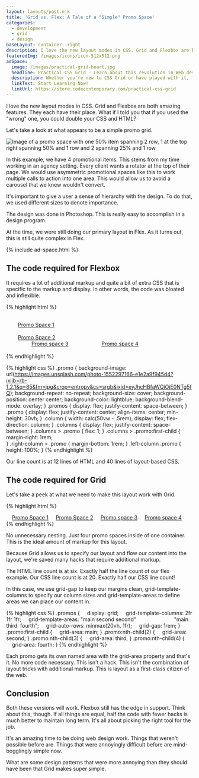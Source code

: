 ```yaml
---
layout: layouts/post.njk
title: 'Grid vs. Flex: A Tale of a "Simple" Promo Space'
categories:
  - development
  - grid
  - design
baseLayout: container--right
description: I love the new layout modes in CSS. Grid and Flexbox are both amazing features. They each have their place. What if I told you that if you used the "wrong" one, you could double your CSS and HTML? Let's take a look at what appears to be a simple promo grid.
featuredImg: /images/icons/icon-512x512.png
adSpace: 
  image: /images/practical-grid-heart.jpg
  headline: Practical CSS Grid - Learn about this revolution in Web design!
  description: Whether you're new to CSS Grid or have played with it, finding practical examples of this new layout mechanism is the best way to learn it's power. Sign up below for two hours of practical grid knowledge just for you!
  linkText: Start Learning Now!
  linkUrl: https://store.codecontemporary.com/practical-css-grid
---
```


I love the new layout modes in CSS. Grid and Flexbox are both amazing features. They each have their place. What if I told you that if you used the "wrong" one, you could double your CSS and HTML?

Let's take a look at what appears to be a simple promo grid.

![Image of a promo space with one 50% item spanning 2 row, 1 at the top right spanning 50% and 1 row and 2 spanning 25% and 1 row](/images/simple-promo-space.jpg)

In this example, we have 4 promotional items. This stems from my time working in an agency setting. Every client wants a rotator at the top of their page. We would use asymmetric promotional spaces like this to work multiple calls to action into one area. This would allow us to avoid a carousel that we knew wouldn't convert.

It's important to give a user a sense of hierarchy with the design. To do that, we used different sizes to denote importance.

The design was done in Photoshop. This is really easy to accomplish in a design program. 

At the time, we were still doing our primary layout in Flex. As it turns out, this is still quite complex in Flex.

{% include ad-space.html %}

## The code required for Flexbox

It requires a lot of additional markup and quite a bit of extra CSS that is specific to the markup and display. In other words, the code was bloated and inflexible.

{% highlight html %}
<div class="promos">
    <div class="left-column">
        <a href="#" class="promo">Promo Space 1</a>
    </div>
    <div class="right-column">
        <a href="#" class="promo">Promo Space 2</a>
        <div class="columns">
            <a href="#" class="promo">Promo space 3</a>
            <a href="#" class="promo">Promo space 4</a>
        </div>
    </div>
</div>
{% endhighlight %}

{% highlight css %}
.promo {
    background-image: url(https://images.unsplash.com/photo-1552297166-e1e2a9f945d4?ixlib=rb-1.2.1&q=85&fm=jpg&crop=entropy&cs=srgb&ixid=eyJhcHBfaWQiOjE0NTg5fQ);
    background-repeat: no-repeat;
    background-size: cover;
    background-position: center center;
    background-color: lightblue;
    background-blend-mode: overlay;
}
.promos {
    display: flex;
    justify-content: space-between;
}
.promo {
    display: flex;
    justify-content: center;
    align-items: center;
    min-height: 30vh;
}
.column {
    width: calc(50vw - .5rem);
    display: flex;
    flex-direction: column;
}
.columns {
    display: flex;
    justify-content: space-between;
}
.columns > .promo {
    flex: 1;
}
.columns > .promo:first-child {
    margin-right: 1rem;  
}
.right-column > .promo {
    margin-bottom: 1rem;
}
.left-column .promo {
    height: 100%;
}
{% endhighlight %}

Our line count is at 12 lines of HTML and 40 lines of layout-based CSS.

## The code required for Grid

Let's take a peek at what we need to make this layout work with Grid.

{% highlight html %}
<div class="promos">
    <a href="#" class="promo">Promo Space 1</a>
    <a href="#" class="promo">Promo Space 2</a>
    <a href="#" class="promo">Promo space 3</a>
    <a href="#" class="promo">Promo space 4</a>
</div>
{% endhighlight %}

No unnecessary nesting. Just four promo spaces inside of one container. This is the ideal amount of markup for this layout.

Because Grid allows us to specify our layout and flow our content into the layout, we're saved many hacks that require additional markup.

The HTML line count is at six. Exactly half the line count of our flex example. Our CSS line count is at 20\. Exactly half our CSS line count!

In this case, we use grid-gap to keep our margins clean, grid-template-columns to specify our column sizes and grid-template-areas to define areas we can place our content in.

{% highlight css %}
.promos {
    display: grid;
    grid-template-columns: 2fr 1fr 1fr;
    grid-template-areas: "main second second"
                         "main third  fourth";
    grid-auto-rows: minmax(20vh, 1fr);
    grid-gap: 1rem;
}
.promo:first-child {
    grid-area: main;
}
.promo:nth-child(2) {
    grid-area: second;
}
.promo:nth-child(3) {
    grid-area: third;
}
.promo:nth-child(4) {
    grid-area: fourth;
}
{% endhighlight %}

Each promo gets its own named area with the grid-area property and that's it. No more code necessary. This isn't a hack. This isn't the combination of layout tricks with additional markup. This is layout as a first-class citizen of the web.

## Conclusion

Both these versions will work. Flexbox still has the edge in support. Think about this, though. If all things are equal, half the code with fewer hacks is much better to maintain long term. It's all about picking the right tool for the job.

It's an amazing time to be doing web design work. Things that weren't possible before are. Things that were annoyingly difficult before are mind-bogglingly simple now.

What are some design patterns that were more annoying than they should have been that Grid makes super simple.
